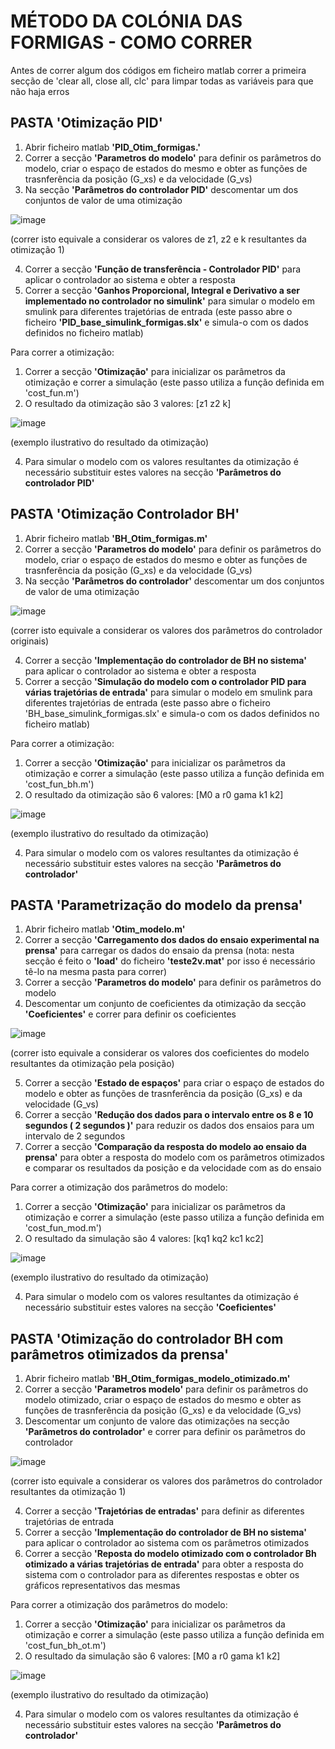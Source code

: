 # MÉTODO DA COLÓNIA DAS FORMIGAS - COMO CORRER

Antes de correr algum dos códigos em ficheiro matlab correr a primeira secção de 'clear all, close all, clc' para limpar todas as variáveis para que não haja erros

## PASTA 'Otimização PID'
1. Abrir ficheiro matlab **'PID_Otim_formigas.'**
2. Correr a secção **'Parametros do modelo'** para definir os parâmetros do modelo, criar o espaço de estados do mesmo e obter as funções de trasnferência da posição (G_xs) e da velocidade (G_vs)
3. Na secção **'Parâmetros do controlador PID'** descomentar um dos conjuntos de valor de uma otimização 

![image](https://github.com/Carolf27/PSA---P4---Sistema-hidr-ulico-22-23-/assets/129117353/a8efb6f7-3657-46d4-8acd-87b2dcde8d2b)

(correr isto equivale a considerar os valores de z1, z2 e k resultantes da otimização 1)

4. Correr a secção **'Função de transferência - Controlador PID'** para aplicar o controlador ao sistema e obter a resposta
5. Correr a secção **'Ganhos Proporcional, Integral e Derivativo a ser implementado no controlador no simulink'** para simular o modelo em smulink para diferentes trajetórias de entrada
(este passo abre o ficheiro **'PID_base_simulink_formigas.slx'** e simula-o com os dados definidos no ficheiro matlab)

Para correr a otimização:
1. Correr a secção **'Otimização'** para inicializar os parâmetros da otimização e correr a simulação
(este passo utiliza a função definida em 'cost_fun.m')
2. O resultado da otimização são 3 valores: [z1 z2 k]

![image](https://github.com/Carolf27/PSA---P4---Sistema-hidr-ulico-22-23-/assets/129117353/fa3062d3-9af5-43e2-95f0-60f71ef20a5a)

(exemplo ilustrativo do resultado da otimização)

4. Para simular o modelo com os valores resultantes da otimização é necessário substituir estes valores na secção **'Parâmetros do controlador PID'**

## PASTA 'Otimização Controlador BH'
1. Abrir ficheiro matlab **'BH_Otim_formigas.m'**
2. Correr a secção **'Parametros do modelo'** para definir os parâmetros do modelo, criar o espaço de estados do mesmo e obter as funções de trasnferência da posição (G_xs) e da velocidade (G_vs)
3. Na secção **'Parâmetros do controlador'** descomentar um dos conjuntos de valor de uma otimização 


![image](https://github.com/Carolf27/PSA---P4---Sistema-hidr-ulico-22-23-/assets/129117353/09126c91-82b8-478a-8528-3ed2c1bc34bc)

(correr isto equivale a considerar os valores dos parâmetros do controlador originais)

4. Correr a secção **'Implementação do controlador de BH no sistema'** para aplicar o controlador ao sistema e obter a resposta
5. Correr a secção **'Simulação do modelo com o controlador PID para várias trajetórias de entrada'** para simular o modelo em smulink para diferentes trajetórias de entrada
(este passo abre o ficheiro 'BH_base_simulink_formigas.slx' e simula-o com os dados definidos no ficheiro matlab)

Para correr a otimização:
1. Correr a secção **'Otimização'** para inicializar os parâmetros da otimização e correr a simulação
(este passo utiliza a função definida em 'cost_fun_bh.m')
2. O resultado da otimização são 6 valores: [M0 a r0 gama k1 k2]

![image](https://github.com/Carolf27/PSA---P4---Sistema-hidr-ulico-22-23-/assets/129117353/2fb77241-95a0-4ce7-adfb-38e4e212612c)

(exemplo ilustrativo do resultado da otimização)

4. Para simular o modelo com os valores resultantes da otimização é necessário substituir estes valores na secção **'Parâmetros do controlador'**


## PASTA 'Parametrização do modelo da prensa'
1. Abrir ficheiro matlab **'Otim_modelo.m'**
2. Correr a secção **'Carregamento dos dados do ensaio experimental na prensa'** para carregar os dados do ensaio da prensa 
(nota: nesta secção é feito o **'load'** do ficheiro **'teste2v.mat'** por isso é necessário tê-lo na mesma pasta para correr)
3. Correr a secção **'Parametros do modelo'** para definir os parâmetros do modelo
4. Descomentar um conjunto de coeficientes da otimização da secção **'Coeficientes'** e correr para definir os coeficientes

![image](https://github.com/Carolf27/PSA---P4---Sistema-hidr-ulico-22-23-/assets/129117353/2c3620c6-cac9-4fd2-a1fd-99f374c74199)

(correr isto equivale a considerar os valores dos coeficientes do modelo resultantes da otimização pela posição)

5. Correr a secção **'Estado de espaços'** para criar o espaço de estados do modelo e obter as funções de trasnferência da posição (G_xs) e da velocidade (G_vs)
6. Correr a secção **'Redução dos dados para o intervalo entre os 8 e 10 segundos ( 2 segundos )'** para reduzir os dados dos ensaios para um intervalo de 2 segundos
7. Correr a secção **'Comparação da resposta do modelo ao ensaio da prensa'** para obter a resposta do modelo com os parâmetros otimizados e comparar os resultados da posição e da velocidade com as do ensaio

Para correr a otimização dos parâmetros do modelo:
1. Correr a secção **'Otimização'** para inicializar os parâmetros da otimização e correr a simulação
(este passo utiliza a função definida em 'cost_fun_mod.m')
2. O resultado da simulação são 4 valores: [kq1 kq2 kc1 kc2]

![image](https://github.com/Carolf27/PSA---P4---Sistema-hidr-ulico-22-23-/assets/129117353/5991590d-f25a-44e6-8ebe-159e7aac927e)

(exemplo ilustrativo do resultado da otimização)

4. Para simular o modelo com os valores resultantes da otimização é necessário substituir estes valores na secção **'Coeficientes'**

## PASTA 'Otimização do controlador BH com parâmetros otimizados da prensa'
1. Abrir ficheiro matlab **'BH_Otim_formigas_modelo_otimizado.m'**
2. Correr a secção **'Parametros modelo'** para definir os parâmetros do modelo otimizado, criar o espaço de estados do mesmo e obter as funções de trasnferência da posição (G_xs) e da velocidade (G_vs)
3. Descomentar um conjunto de valore das otimizações na secção **'Parâmetros do controlador'** e correr para definir os parâmetros do controlador

![image](https://github.com/Carolf27/PSA---P4---Sistema-hidr-ulico-22-23-/assets/129117353/36ff6a6a-925c-4162-bd24-dee55455ae1d)

(correr isto equivale a considerar os valores dos parâmetros do controlador resultantes da otimização 1)

4. Correr a secção **'Trajetórias de entradas'** para definir as diferentes trajetórias de entrada
5. Correr a secção **'Implementação do controlador de BH no sistema'** para aplicar o controlador ao sistema com os parâmetros otimizados
6. Correr a secção **'Reposta do modelo otimizado com o controlador Bh otimizado a várias trajetórias de entrada'** para obter a resposta do sistema com o controlador para as diferentes respostas e obter os gráficos representativos das mesmas 

Para correr a otimização dos parâmetros do modelo:
1. Correr a secção **'Otimização'** para inicializar os parâmetros da otimização e correr a simulação
(este passo utiliza a função definida em 'cost_fun_bh_ot.m')
2. O resultado da simulação são 6 valores: [M0 a r0 gama k1 k2]

![image](https://github.com/Carolf27/PSA---P4---Sistema-hidr-ulico-22-23-/assets/129117353/2fb77241-95a0-4ce7-adfb-38e4e212612c)

(exemplo ilustrativo do resultado da otimização)

4. Para simular o modelo com os valores resultantes da otimização é necessário substituir estes valores na secção **'Parâmetros do controlador'**







